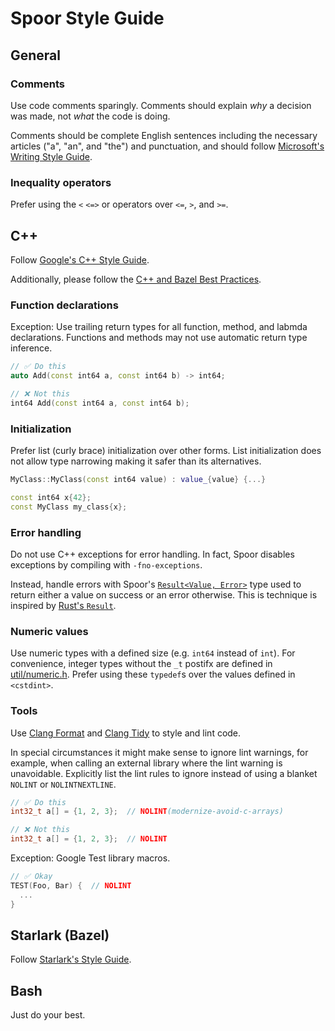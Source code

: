 # Spoor Style Guide

## General

### Comments
Use code comments sparingly. Comments should explain *why* a decision was made,
not *what* the code is doing.

Comments should be complete English sentences including the necessary articles
("a", "an", and "the") and punctuation, and should follow
[Microsoft's Writing Style Guide][microsoft-writing-style-guide].

### Inequality operators
Prefer using the `<` `<=>` or operators over `<=`, `>`, and `>=`.

## C++

Follow [Google's C++ Style Guide][google-cpp-style-guide].

Additionally, please follow the
[C++ and Bazel Best Practices][c++-bazel-best-practices].

### Function declarations

Exception: Use trailing return types for all function, method, and labmda
declarations. Functions and methods may not use automatic return type inference.

```c++
// ✅ Do this
auto Add(const int64 a, const int64 b) -> int64;

// ❌ Not this
int64 Add(const int64 a, const int64 b);
```

### Initialization

Prefer list (curly brace) initialization over other forms. List initialization
does not allow type narrowing making it safer than its alternatives.

```c++
MyClass::MyClass(const int64 value) : value_{value} {...}

const int64 x{42};
const MyClass my_class{x};
```

### Error handling

Do not use C++ exceptions for error handling. In fact, Spoor disables exceptions
by compiling with `-fno-exceptions`.

Instead, handle errors with Spoor's [`Result<Value, Error>`][util-result-h]
type used to return either a value on success or an error otherwise. This is
technique is inspired by [Rust's `Result`][rust-result].

### Numeric values

Use numeric types with a defined size (e.g. `int64` instead of `int`). For
convenience, integer types without the `_t` postifx are defined in
[util/numeric.h][util-numeric-h]. Prefer using these `typedef`s over the values
defined in `<cstdint>`.
 
### Tools

Use [Clang Format][clang-format] and [Clang Tidy][clang-tidy] to style and lint
code.

In special circumstances it might make sense to ignore lint warnings, for
example, when calling an external library where the lint warning is unavoidable.
Explicitly list the lint rules to ignore instead of using a blanket `NOLINT` or
`NOLINTNEXTLINE`.

```c++
// ✅ Do this
int32_t a[] = {1, 2, 3};  // NOLINT(modernize-avoid-c-arrays)

// ❌ Not this
int32_t a[] = {1, 2, 3};  // NOLINT
```

Exception: Google Test library macros.

```c++
// ✅ Okay
TEST(Foo, Bar) {  // NOLINT
  ...
}
```

## Starlark (Bazel)

Follow [Starlark's Style Guide][starlark-style-guide].

## Bash

Just do your best.

[clang-format]: https://clang.llvm.org/docs/ClangFormat.html
[clang-tidy]: https://clang.llvm.org/extra/clang-tidy/
[c++-bazel-best-practices]: https://docs.bazel.build/versions/master/bazel-and-cpp.html#best-practices
[google-cpp-style-guide]: https://google.github.io/styleguide/cppguide.html
[microsoft-writing-style-guide]: https://docs.microsoft.com/en-us/style-guide/welcome/
[rust-result]: https://doc.rust-lang.org/std/result/
[starlark-style-guide]: https://docs.bazel.build/versions/master/skylark/bzl-style.html
[util-numeric-h]: util/numeric.h
[util-result-h]: util/result.h
